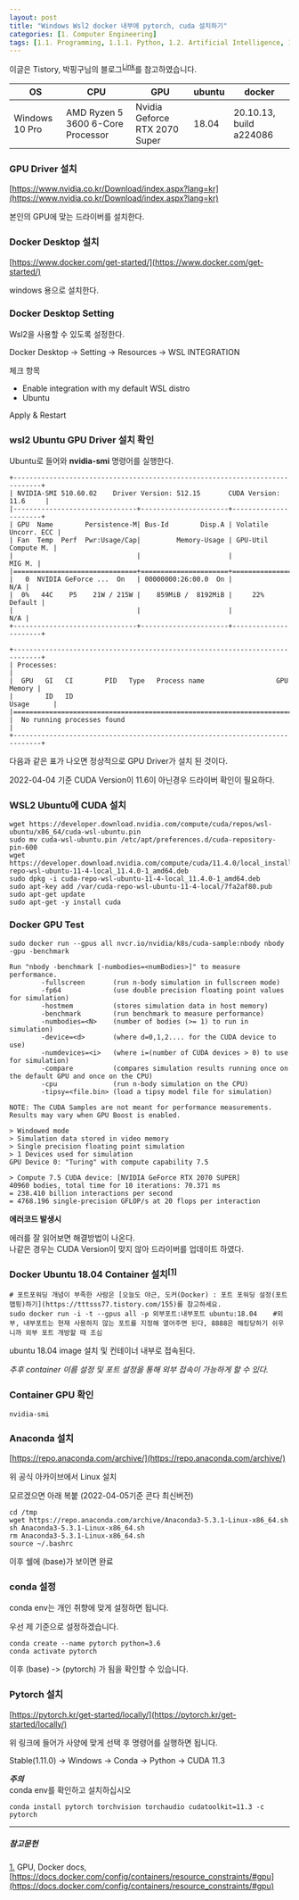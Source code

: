 ```yaml
---
layout: post
title: "Windows Wsl2 docker 내부에 pytorch, cuda 설치하기"
categories: [1. Computer Engineering]
tags: [1.1. Programming, 1.1.1. Python, 1.2. Artificial Intelligence, 1.4. OS, 1.4.1. Linux, 1.5. Container, 1.5.1. Docker, a.a. Pytorch, 1.7. Network]
---
```


이글은 Tistory, 박핑구님의 블로그<sup><a href="https://pinggoopark.tistory.com/m/117">Link</a></sup>를 참고하였습니다.

|OS|CPU|GPU|ubuntu|docker|
|---|---|---|---|---|
|Windows 10 Pro|AMD Ryzen 5 3600 6-Core Processor|Nvidia Geforce RTX 2070 Super|18.04|20.10.13, build a224086|

### GPU Driver 설치

[https://www.nvidia.co.kr/Download/index.aspx?lang=kr](https://www.nvidia.co.kr/Download/index.aspx?lang=kr)

본인의 GPU에 맞는 드라이버를 설치한다.<br/>

### Docker Desktop 설치

[https://www.docker.com/get-started/](https://www.docker.com/get-started/)

windows 용으로 설치한다.

### Docker Desktop Setting

Wsl2을 사용할 수 있도록 설정한다.

Docker Desktop -> Setting -> Resources -> WSL INTEGRATION

체크 항목
* Enable integration with my default WSL distro
* Ubuntu 

Apply & Restart<br/>

### wsl2 Ubuntu GPU Driver 설치 확인

Ubuntu로 들어와 **nvidia-smi** 명령어를 실행한다.

```
+-----------------------------------------------------------------------------+
| NVIDIA-SMI 510.60.02    Driver Version: 512.15       CUDA Version: 11.6     |
|-------------------------------+----------------------+----------------------+
| GPU  Name        Persistence-M| Bus-Id        Disp.A | Volatile Uncorr. ECC |
| Fan  Temp  Perf  Pwr:Usage/Cap|         Memory-Usage | GPU-Util  Compute M. |
|                               |                      |               MIG M. |
|===============================+======================+======================|
|   0  NVIDIA GeForce ...  On   | 00000000:26:00.0  On |                  N/A |
|  0%   44C    P5    21W / 215W |    859MiB /  8192MiB |     22%      Default |
|                               |                      |                  N/A |
+-------------------------------+----------------------+----------------------+

+-----------------------------------------------------------------------------+
| Processes:                                                                  |
|  GPU   GI   CI        PID   Type   Process name                  GPU Memory |
|        ID   ID                                                   Usage      |
|=============================================================================|
|  No running processes found                                                 |
+-----------------------------------------------------------------------------+
```

다음과 같은 표가 나오면 정상적으로 GPU Driver가 설치 된 것이다.

2022-04-04 기준 CUDA Version이 11.6이 아닌경우 드라이버 확인이 필요하다.<br/>

### WSL2 Ubuntu에 CUDA 설치

```
wget https://developer.download.nvidia.com/compute/cuda/repos/wsl-ubuntu/x86_64/cuda-wsl-ubuntu.pin
sudo mv cuda-wsl-ubuntu.pin /etc/apt/preferences.d/cuda-repository-pin-600
wget https://developer.download.nvidia.com/compute/cuda/11.4.0/local_installers/cuda-repo-wsl-ubuntu-11-4-local_11.4.0-1_amd64.deb
sudo dpkg -i cuda-repo-wsl-ubuntu-11-4-local_11.4.0-1_amd64.deb
sudo apt-key add /var/cuda-repo-wsl-ubuntu-11-4-local/7fa2af80.pub
sudo apt-get update
sudo apt-get -y install cuda
```

### Docker GPU Test

```코드실행
sudo docker run --gpus all nvcr.io/nvidia/k8s/cuda-sample:nbody nbody -gpu -benchmark
```

```정상출력
Run "nbody -benchmark [-numbodies=<numBodies>]" to measure performance.
        -fullscreen       (run n-body simulation in fullscreen mode)
        -fp64             (use double precision floating point values for simulation)
        -hostmem          (stores simulation data in host memory)
        -benchmark        (run benchmark to measure performance)
        -numbodies=<N>    (number of bodies (>= 1) to run in simulation)
        -device=<d>       (where d=0,1,2.... for the CUDA device to use)
        -numdevices=<i>   (where i=(number of CUDA devices > 0) to use for simulation)
        -compare          (compares simulation results running once on the default GPU and once on the CPU)
        -cpu              (run n-body simulation on the CPU)
        -tipsy=<file.bin> (load a tipsy model file for simulation)

NOTE: The CUDA Samples are not meant for performance measurements. Results may vary when GPU Boost is enabled.

> Windowed mode
> Simulation data stored in video memory
> Single precision floating point simulation
> 1 Devices used for simulation
GPU Device 0: "Turing" with compute capability 7.5

> Compute 7.5 CUDA device: [NVIDIA GeForce RTX 2070 SUPER]
40960 bodies, total time for 10 iterations: 70.371 ms
= 238.410 billion interactions per second
= 4768.196 single-precision GFLOP/s at 20 flops per interaction
```

**에러코드 발생시**

에러를 잘 읽어보면 해결방법이 나온다.  
나같은 경우는 CUDA Version이 맞지 않아 드라이버를 업데이트 하였다.

### Docker Ubuntu 18.04 Container 설치<sup><a href="#footnote_1_1" name="footnote_1_2">[1]</a></sup>

```ubuntu
# 포트포워딩 개념이 부족한 사람은 [오늘도 야근, 도커(Docker) : 포트 포워딩 설정(포트 맵핑)하기](https://tttsss77.tistory.com/155)를 참고하세요.
sudo docker run -i -t --gpus all -p 외부포트:내부포트 ubuntu:18.04    #외부, 내부포트는 현재 사용하지 않는 포트를 지정해 열어주면 된다, 8888은 해킹당하기 쉬우니까 외부 포트 개방할 때 조심
```

ubuntu 18.04 image 설치 및 컨테이너 내부로 접속된다.

*추후 container 이름 설정 및 포트 설정을 통해 외부 접속이 가능하게 할 수 있다.*

### Container GPU 확인

```ubuntu
nvidia-smi
```

### Anaconda 설치

[https://repo.anaconda.com/archive/](https://repo.anaconda.com/archive/)

위 공식 아카이브에서 Linux 설치

모르겠으면 아래 복붙 (2022-04-05기준 콘다 최신버전)

```ubuntu
cd /tmp
wget https://repo.anaconda.com/archive/Anaconda3-5.3.1-Linux-x86_64.sh
sh Anaconda3-5.3.1-Linux-x86_64.sh
rm Anaconda3-5.3.1-Linux-x86_64.sh
source ~/.bashrc
```

이후 쉘에 (base)가 보이면 완료

### conda 설정

conda env는 개인 취향에 맞게 설정하면 됩니다. 

우선 제 기준으로 설정하겠습니다.

```ubuntu
conda create --name pytorch python=3.6
conda activate pytorch
```

이후 (base) -> (pytorch) 가 됨을 확인할 수 있습니다.

### Pytorch 설치

[https://pytorch.kr/get-started/locally/](https://pytorch.kr/get-started/locally/)

위 링크에 들어가 사양에 맞게 선택 후 명령어를 실행하면 됩니다.

Stable(1.11.0) -> Windows -> Conda -> Python -> CUDA 11.3

***주의***  
conda env를 확인하고 설치하십시오

```ubuntu
conda install pytorch torchvision torchaudio cudatoolkit=11.3 -c pytorch
```

---
##### 참고문헌

<a href="#footnote_1_2" name="footnote_1_1">1.</a> GPU, Docker docs, [https://docs.docker.com/config/containers/resource_constraints/#gpu](https://docs.docker.com/config/containers/resource_constraints/#gpu)